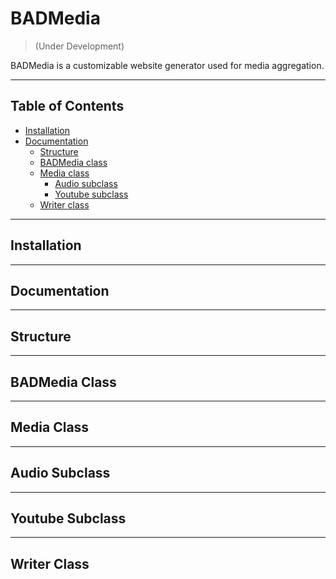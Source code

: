 BADMedia
========

> (Under Development)

BADMedia is a customizable website generator used for media aggregation.

___

Table of Contents
-----------------------

* [Installation](#installation)
* [Documentation](#documentation)
    * [Structure](#structure)
    * [BADMedia class](#badmedia-class)
    * [Media class](#media-class)
        * [Audio subclass](#audio-subclass)
        * [Youtube subclass](#youtube-subclass)
    * [Writer class](#writer-class)

___

<a name="installation"></a>
Installation
--------------

___

<a name="documentation"></a>
Documentation
--------------------

___

<a name="structure"></a>
Structure
------------

___

<a name="badmedia-class"></a>
BADMedia Class
----------------------

___

<a name="media-class"></a>
Media Class
----------------

___

<a name="audio-subclass"></a>
Audio Subclass
----------------

___

<a name="youtube-subclass"></a>
Youtube Subclass
------------------------

___

<a name="writer-class"></a>
Writer Class
----------------
